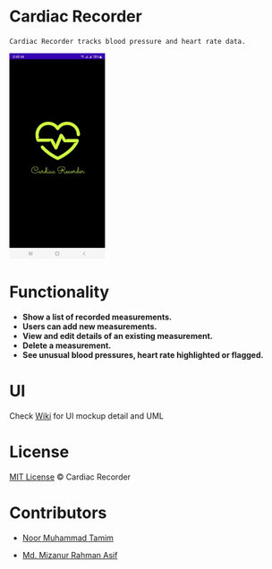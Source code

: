 # Cardiac Recorder

    Cardiac Recorder tracks blood pressure and heart rate data.

<img src="https://github.com/tamim87/CardiacRecorder2.0/blob/main/images/ui_mockup_final/ui_mockup_final.gif" width="34%" alt="error showing image" title="UI Design Mockup">

# Functionality
* <b>Show a list of recorded measurements.</b>
* <b>Users can add new measurements.</b>
* <b>View and edit details of an existing measurement.</b>
* <b>Delete a measurement.</b>
* <b>See unusual blood pressures, heart rate highlighted or flagged.</b>


# UI
Check [Wiki](https://github.com/tamim87/CardiacRecorder2.0/wiki/UI-Design-Mockup) for UI mockup detail and UML


# License
[MIT License](https://github.com/tamim87/CardiacRecorder2.0/blob/main/LICENSE) © Cardiac Recorder


# Contributors
* [Noor Muhammad Tamim](https://github.com/tamim87)

* [Md. Mizanur Rahman Asif](https://github.com/mizanurasif)

